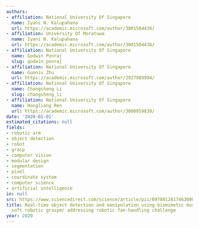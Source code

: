 ```yaml
---
authors:
- affiliation: National University Of Singapore
  name: Iyani N. Kalupahana
  url: https://academic.microsoft.com/author/3001504438/
- affiliation: University Of Moratuwa
  name: Iyani N. Kalupahana
  url: https://academic.microsoft.com/author/3001504438/
- affiliation: National University Of Singapore
  name: Godwin Ponraj
  slug: godwin_ponraj
- affiliation: National University Of Singapore
  name: Guoniu Zhu
  url: https://academic.microsoft.com/author/2927989994/
- affiliation: National University Of Singapore
  name: Changsheng Li
  slug: changsheng_li
- affiliation: National University Of Singapore
  name: Hongliang Ren
  url: https://academic.microsoft.com/author/3000959839/
date: '2020-01-01'
estimated_citations: null
fields:
- robotic arm
- object detection
- robot
- grasp
- computer vision
- modular design
- segmentation
- pixel
- coordinate system
- computer science
- artificial intelligence
in: null
src: https://www.sciencedirect.com/science/article/pii/B9780128174630000046
title: Real-time object detection and manipulation using biomimetic musculoskeletal
  soft robotic grasper addressing robotic fan-handling challenge
year: 2020
---
```

